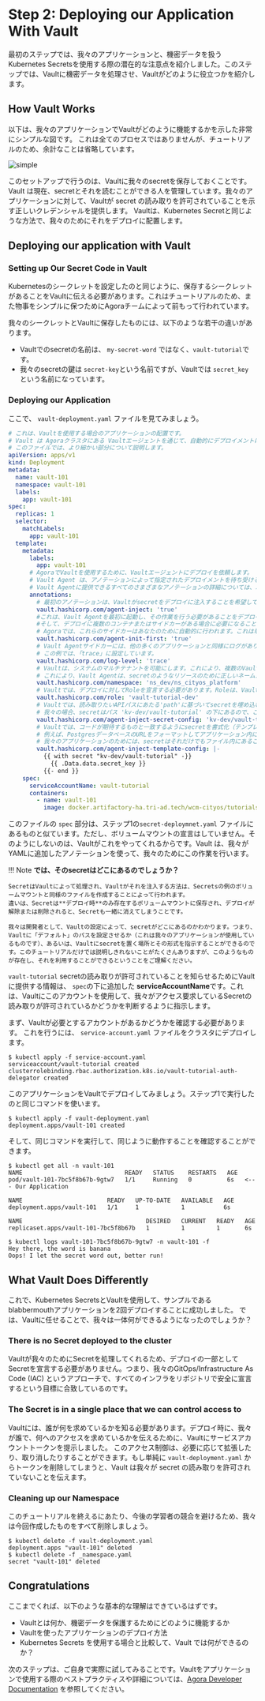 # Step 2: Deploying our Application With Vault

最初のステップでは、我々のアプリケーションと、機密データを扱うKubernetes Secretsを使用する際の潜在的な注意点を紹介しました。このステップでは、Vaultに機密データを処理させ、Vaultがどのように役立つかを紹介します。

## How Vault Works

以下は、我々のアプリケーションでVaultがどのように機能するかを示した非常にシンプルな図です。
これは全てのプロセスではありませんが、チュートリアルのため、余計なことは省略しています。

![simple](./assets/vault-agent-simple.png)

このセットアップで行うのは、Vaultに我々のsecretを保存しておくことです。Vault は現在、secretとそれを読むことができる人を管理しています。我々のアプリケーションに対して、Vaultが secret の読み取りを許可されていることを示す正しいクレデンシャルを提供します。
Vaultは、Kubernetes Secretと同じような方法で、我々のためにそれをデプロイに配置します。

## Deploying our application with Vault

### Setting up Our Secret Code in Vault

Kubernetesのシークレットを設定したのと同じように、保存するシークレットがあることをVaultに伝える必要があります。これはチュートリアルのため、また物事をシンプルに保つためにAgoraチームによって前もって行われています。

我々のシークレットとVaultに保存したものには、以下のような若干の違いがあります。

* Vaultでのsecretの名前は、 `my-secret-word` ではなく、`vault-tutorial`です。
* 我々のsecretの鍵は `secret-key`という名前ですが、Vaultでは `secret_key` という名前になっています。

### Deploying our Application

ここで、 `vault-deployment.yaml` ファイルを見てみましょう。

```yaml
# これは、Vaultを使用する場合のアプリケーションの配置です。
# Vault は Agoraクラスタにある Vaultエージェントを通じて、自動的にデプロイメントにフックされます。
# このファイルでは、より細かい部分について説明します。
apiVersion: apps/v1
kind: Deployment
metadata:
  name: vault-101
  namespace: vault-101
  labels:
    app: vault-101
spec:
  replicas: 1
  selector:
    matchLabels:
      app: vault-101
  template:
    metadata:
      labels:
        app: vault-101
      # AgoraでVaultを使用するために、Vaultエージェントにデプロイを依頼します。
      # Vault Agent は、アノテーションによって指定されたデプロイメントを待ち受けるよう要求することができます。
      # Vault Agentに提供できるすべてのさまざまなアノテーションの詳細については、以下を参照してください。      https://www.vaultproject.io/docs/platform/k8s/injector/annotations
      annotations:
        # 最初のアノテーションは、Vaultがsecretをデプロイに注入することを希望していることを示します。
        vault.hashicorp.com/agent-inject: 'true'
        #これは、Vault Agentを最初に起動し、その作業を行う必要があることをデプロイに伝えるものです。
        #そして、デプロイに複数のコンテナまたはサイドカーがある場合に必要になることがあります。
        # Agoraでは、これらのサイドカーはあなたのために自動的に行われます。これは単にVaultを先に起動させるだけのものです。
        vault.hashicorp.com/agent-init-first: 'true'
        # Vault Agentサイドカーには、他の多くのアプリケーションと同様にログがあり、ここでログレベルを設定することができます。
        # この例では、「trace」に設定しています。
        vault.hashicorp.com/log-level: 'trace'
        # Vaultは、システムのマルチテナントを可能にします。これにより、複数のVaultインスタンスを持つことなく、複数のチームが同じVaultで作業できるようになります。Agoraチームは、このようなネームスペースを一つもっており、このアノテーションはそれを宣言しています。
        # これにより、Vault Agentは、secretのようなリソースのために正しいネームスペースを探すことができます。
        vault.hashicorp.com/namespace: 'ns_dev/ns_cityos_platform'
        # Vaultでは、デプロイに対してRoleを宣言する必要があります。Roleは、Vaultが読み取り可能なSecretを決定するためのものです。このチュートリアルでは、Roleを設定しましたので、ここで宣言するだけです。
        vault.hashicorp.com/role: 'vault-tutorial-dev'
        # Vaultでは、読み取りたいAPIパスにあたる'path'に基づいてsecretを埋め込むことができます。
        # 我々の場合、secretはパス 'kv-dev/vault-tutorial' の下にあるので、ここで宣言するのはそのパスです。
        vault.hashicorp.com/agent-inject-secret-config: 'kv-dev/vault-tutorial'
        # Vaultでは、コードが期待するものと一致するようにsecretを書式化（テンプレート化）することができます。
        # 例えば、PostgresデータベースのURLをフォーマットしてアプリケーション内に設定すれば、自分で組み立てなくても、URLの全文を読み取ることができます。
        # 我々のアプリケーションのためには、secretはそれだけでもファイル内にあることが必要なのです。
        vault.hashicorp.com/agent-inject-template-config: |-
          {{ with secret "kv-dev/vault-tutorial" -}}
            {{ .Data.data.secret_key }}
          {{- end }}
    spec:
      serviceAccountName: vault-tutorial
      containers:
        - name: vault-101
          image: docker.artifactory-ha.tri-ad.tech/wcm-cityos/tutorials/vault-101:main-2e325fc0-5337
```

このファイルの `spec` 部分は、ステップ1の`secret-deploymnet.yaml` ファイルにあるものと似ています。ただし、ボリュームマウントの宣言はしていません。そのようにしないのは、Vaultがこれをやってくれるからです。Vault は、我々がYAMLに追加したアノテーションを使って、我々のためにこの作業を行います。

!!! Note
    **では、そのsecretはどこにあるのでしょうか？**

    SecretはVaultによって処理され、Vaultがそれを注入する方法は、Secretsの例のボリュームマウントと同様のファイルを作成することによって行われます。
    違いは、Secretは**デプロイ時**のみ存在するボリュームマウントに保存され、デプロイが解除または削除されると、Secretも一緒に消えてしまうことです。
    
    我々は開発者として、Vaultの設定によって、secretがどこにあるのかわかります。つまり、Vaultに「デフォルト」のパスを設定させるか（これは我々のアプリケーションが使用しているものです）、あるいは、Vaultにsecretを置く場所とその形式を指示することができるのです。このチュートリアルだけでは説明しきれないことがたくさんありますが、このようなものが存在し、それを利用することができるということをご理解ください。

`vault-tutorial` secretの読み取りが許可されていることを知らせるためにVaultに提供する情報は、 `spec`の下に追加した **serviceAccountName**です。これは、Vaultにこのアカウントを使用して、我々がアクセス要求しているSecretの読み取りが許可されているかどうかを判断するように指示します。

まず、Vaultが必要とするアカウントがあるかどうかを確認する必要があります。 これを行うには、 `service-account.yaml` ファイルをクラスタにデプロイします。

```shell
$ kubectl apply -f service-account.yaml  
serviceaccount/vault-tutorial created
clusterrolebinding.rbac.authorization.k8s.io/vault-tutorial-auth-delegator created
```

このアプリケーションをVaultでデプロイしてみましょう。ステップ1で実行したのと同じコマンドを使います。

```shell
$ kubectl apply -f vault-deployment.yaml 
deployment.apps/vault-101 created
```

そして、同じコマンドを実行して、同じように動作することを確認することができます。

```shell
$ kubectl get all -n vault-101
NAME                             READY   STATUS    RESTARTS   AGE
pod/vault-101-7bc5f8b67b-9gtw7   1/1     Running   0          6s   <--- Our Application

NAME                        READY   UP-TO-DATE   AVAILABLE   AGE
deployment.apps/vault-101   1/1     1            1           6s

NAME                                   DESIRED   CURRENT   READY   AGE
replicaset.apps/vault-101-7bc5f8b67b   1         1         1       6s

$ kubectl logs vault-101-7bc5f8b67b-9gtw7 -n vault-101 -f
Hey there, the word is banana
Oops! I let the secret word out, better run!
```

## What Vault Does Differently

これで、Kubernetes SecretsとVaultを使用して、サンプルであるblabbermouthアプリケーションを2回デプロイすることに成功しました。 では、Vaultに任せることで、我々は一体何ができるようになったのでしょうか？

### There is no Secret deployed to the cluster

Vaultが我々のためにSecretを処理してくれるため、デプロイの一部としてSecretを宣言する必要がありません。つまり、我々のGitOps/Infrastructure As Code (IAC) というアプローチで、すべてのインフラをリポジトリで安全に宣言するという目標に合致しているのです。

### The Secret is in a single place that we can control access to

Vaultには、誰が何を求めているかを知る必要があります。デプロイ時に、我々が誰で、何へのアクセスを求めているかを伝えるために、Vaultにサービスアカウントトークンを提示しました。
このアクセス制御は、必要に応じて拡張したり、取り消したりすることができます。もし単純に `vault-deployment.yaml` からトークンを削除してしまうと、Vault は我々が secret の読み取りを許可されていないことを伝えます。

### Cleaning up our Namespace

このチュートリアルを終えるにあたり、今後の学習者の競合を避けるため、我々は今回作成したものをすべて削除しましょう。

```shell
$ kubectl delete -f vault-deployment.yaml
deployment.apps "vault-101" deleted
$ kubectl delete -f _namespace.yaml
secret "vault-101" deleted
```

## Congratulations

ここまでくれば、以下のような基本的な理解はできているはずです。

* Vaultとは何か、機密データを保護するためにどのように機能するか
* Vaultを使ったアプリケーションのデプロイ方法
* Kubernetes Secrets を使用する場合と比較して、Vault では何ができるのか？

次のステップは、ご自身で実際に試してみることです。Vaultをアプリケーションで使用する際のベストプラクティスや詳細については、[Agora Developer Documentation]() を参照してください。
